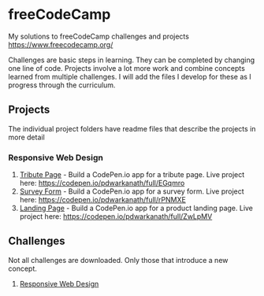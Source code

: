 # freeCodeCamp

My solutions to freeCodeCamp challenges and projects https://www.freecodecamp.org/

Challenges are basic steps in learning. They can be completed by changing one line of code. Projects involve a lot more work and combine concepts learned from multiple challenges. I will add the files I develop for these as I progress through the curriculum.


## Projects

The individual project folders have readme files that describe the projects in more detail

### Responsive Web Design

1. [Tribute Page](projects/tribute-page) - Build a CodePen.io app for a tribute page. Live project here: https://codepen.io/pdwarkanath/full/EGqmro
2. [Survey Form](projects/survey-form) - Build a CodePen.io app for a survey form. Live project here: https://codepen.io/pdwarkanath/full/rPNMXE
3. [Landing Page](projects/landing-page) - Build a CodePen.io app for a product landing page. Live project here: https://codepen.io/pdwarkanath/full/ZwLpMV


## Challenges

Not all challenges are downloaded. Only those that introduce a new concept.

1. [Responsive Web Design](challenges/responsive-web-design)

